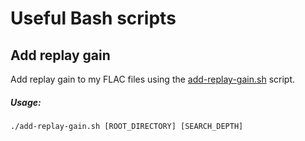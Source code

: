 # Useful Bash scripts

## Add replay gain
Add replay gain to my FLAC files using the [add-replay-gain.sh](add-replay-gain.sh) script.

##### Usage:
`./add-replay-gain.sh [ROOT_DIRECTORY] [SEARCH_DEPTH]`
